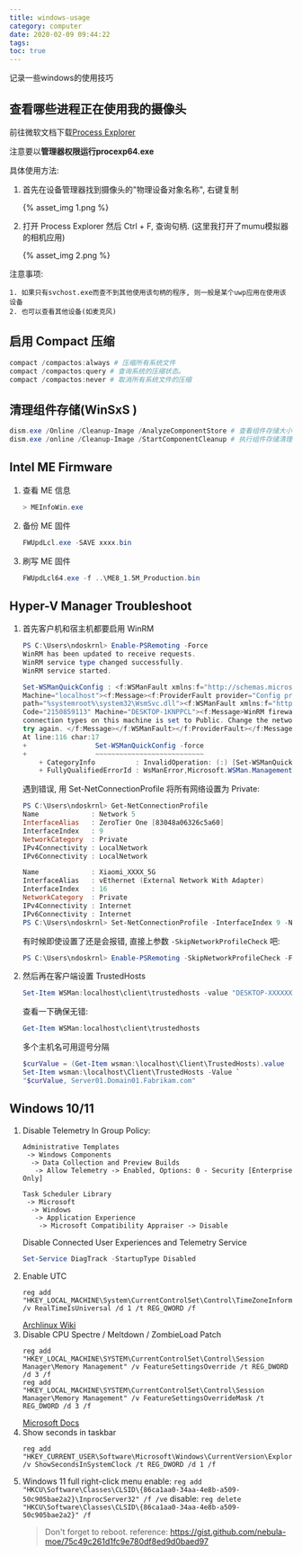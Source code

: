 ```yaml
---
title: windows-usage
category: computer
date: 2020-02-09 09:44:22
tags:
toc: true
---
```


记录一些windows的使用技巧

<!-- more -->

## 查看哪些进程正在使用我的摄像头

前往微软文档下载[Process Explorer](https://docs.microsoft.com/en-us/sysinternals/downloads/process-explorer)

注意要以**管理器权限运行procexp64.exe**

具体使用方法:

1. 首先在设备管理器找到摄像头的"物理设备对象名称", 右键复制

   {% asset_img 1.png %}

2. 打开 Process Explorer 然后 Ctrl + F, 查询句柄. (这里我打开了mumu模拟器的相机应用)

   {% asset_img 2.png %}

注意事项:

    1. 如果只有svchost.exe而查不到其他使用该句柄的程序, 则一般是某个uwp应用在使用该设备
    2. 也可以查看其他设备(如麦克风)

## 启用 Compact 压缩

```powershell
compact /compactos:always # 压缩所有系统文件
compact /compactos:query # 查询系统的压缩状态。
compact /compactos:never # 取消所有系统文件的压缩
```

## 清理组件存储(WinSxS )

```powershell
dism.exe /Online /Cleanup-Image /AnalyzeComponentStore # 查看组件存储大小
dism.exe /online /Cleanup-Image /StartComponentCleanup # 执行组件存储清理
```

## Intel ME Firmware

1. 查看 ME 信息
   ```powershell
   > MEInfoWin.exe
   ```
2. 备份 ME 固件
   ```powershell
   FWUpdLcl.exe -SAVE xxxx.bin
   ```
3. 刷写 ME 固件
   ```powershell
   FWUpdLcl64.exe -f ..\ME8_1.5M_Production.bin
   ```

## Hyper-V Manager Troubleshoot

1. 首先客户机和宿主机都要启用 WinRM
   ```powershell
   PS C:\Users\ndoskrnl> Enable-PSRemoting -Force
   WinRM has been updated to receive requests.
   WinRM service type changed successfully.
   WinRM service started.
   
   Set-WSManQuickConfig : <f:WSManFault xmlns:f="http://schemas.microsoft.com/wbem/wsman/1/wsmanfault" Code="2150859113"
   Machine="localhost"><f:Message><f:ProviderFault provider="Config provider"
   path="%systemroot%\system32\WsmSvc.dll"><f:WSManFault xmlns:f="http://schemas.microsoft.com/wbem/wsman/1/wsmanfault"
   Code="2150859113" Machine="DESKTOP-1KNPPCL"><f:Message>WinRM firewall exception will not work since one of the network
   connection types on this machine is set to Public. Change the network connection type to either Domain or Private and
   try again. </f:Message></f:WSManFault></f:ProviderFault></f:Message></f:WSManFault>
   At line:116 char:17
   +                 Set-WSManQuickConfig -force
   +                 ~~~~~~~~~~~~~~~~~~~~~~~~~~~
       + CategoryInfo          : InvalidOperation: (:) [Set-WSManQuickConfig], InvalidOperationException
       + FullyQualifiedErrorId : WsManError,Microsoft.WSMan.Management.SetWSManQuickConfigCommand
   ```
   遇到错误, 用 Set-NetConnectionProfile 将所有网络设置为 Private:
   ```powershell
   PS C:\Users\ndoskrnl> Get-NetConnectionProfile
   Name             : Network 5
   InterfaceAlias   : ZeroTier One [83048a06326c5a60]
   InterfaceIndex   : 9
   NetworkCategory  : Private
   IPv4Connectivity : LocalNetwork
   IPv6Connectivity : LocalNetwork
   
   Name             : Xiaomi_XXXX_5G
   InterfaceAlias   : vEthernet (External Network With Adapter)
   InterfaceIndex   : 16
   NetworkCategory  : Private
   IPv4Connectivity : Internet
   IPv6Connectivity : Internet
   PS C:\Users\ndoskrnl> Set-NetConnectionProfile -InterfaceIndex 9 -NetworkCategory Private
   ```
   有时候即使设置了还是会报错, 直接上参数 `-SkipNetworkProfileCheck` 吧:
   ```powershell
   PS C:\Users\ndoskrnl> Enable-PSRemoting -SkipNetworkProfileCheck -Force
   ```
2. 然后再在客户端设置 TrustedHosts
   ```powershell
   Set-Item WSMan:localhost\client\trustedhosts -value "DESKTOP-XXXXXXX.lan" -Force
   ```
   查看一下确保无错:
   ```powershell
   Get-Item WSMan:localhost\client\trustedhosts
   ```
   多个主机名可用逗号分隔
   ```powershell
   $curValue = (Get-Item wsman:\localhost\Client\TrustedHosts).value
   Set-Item wsman:\localhost\Client\TrustedHosts -Value `
   "$curValue, Server01.Domain01.Fabrikam.com"
   ```
## Windows 10/11

1. Disable Telemetry
   In Group Policy:
   ```
   Administrative Templates
    -> Windows Components
     -> Data Collection and Preview Builds
      -> Allow Telemetry -> Enabled, Options: 0 - Security [Enterprise Only]
   ```
   ```
   Task Scheduler Library
    -> Microsoft
     -> Windows
      -> Application Experience
       -> Microsoft Compatibility Appraiser -> Disable
   ```
   Disable Connected User Experiences and Telemetry Service
   ```powershell
   Set-Service DiagTrack -StartupType Disabled
   ```
3. Enable UTC
   ```batch
   reg add "HKEY_LOCAL_MACHINE\System\CurrentControlSet\Control\TimeZoneInformation" /v RealTimeIsUniversal /d 1 /t REG_QWORD /f
   ```
   [Archlinux Wiki](https://wiki.archlinux.org/index.php/System_time#UTC_in_Windows)
4. Disable CPU Spectre / Meltdown / ZombieLoad Patch
   ```batch
   reg add "HKEY_LOCAL_MACHINE\SYSTEM\CurrentControlSet\Control\Session Manager\Memory Management" /v FeatureSettingsOverride /t REG_DWORD /d 3 /f
   reg add "HKEY_LOCAL_MACHINE\SYSTEM\CurrentControlSet\Control\Session Manager\Memory Management" /v FeatureSettingsOverrideMask /t REG_DWORD /d 3 /f
   ```
   [Microsoft Docs](https://support.microsoft.com/en-us/help/4073119/protect-against-speculative-execution-side-channel-vulnerabilities-in)
5. Show seconds in taskbar
   ```batch
   reg add "HKEY_CURRENT_USER\Software\Microsoft\Windows\CurrentVersion\Explorer\Advanced" /v ShowSecondsInSystemClock /t REG_DWORD /d 1 /f
   ```
6. Windows 11 full right-click menu
   enable: `reg add "HKCU\Software\Classes\CLSID\{86ca1aa0-34aa-4e8b-a509-50c905bae2a2}\InprocServer32" /f /ve`
   disable: `reg delete "HKCU\Software\Classes\CLSID\{86ca1aa0-34aa-4e8b-a509-50c905bae2a2}" /f`
   > Don't forget to reboot.
   reference: https://gist.github.com/nebula-moe/75c49c261d1fc9e780df8ed9d0baed97
